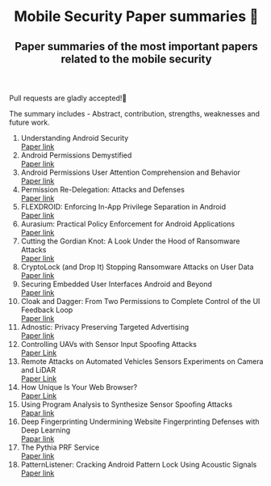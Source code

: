 <html>
  <header>
    <h1 title="Paper Summaries"> Mobile Security Paper summaries 📃</h1>
    <h2>Paper summaries of the most important papers related to the mobile security</h2>
  </header>
  
  <body>
  <p>Pull requests are gladly accepted!🍄</p>
  <p>The summary includes - Abstract, contribution, strengths, weaknesses and future work.</p>
    <ol>
      <li>Understanding Android Security</li>
      <a href="https://courses.cs.washington.edu/courses/cse484/14au/reading/android.pdf">Paper link</a>
      <li>Android Permissions Demystified</li>
      <a href="https://people.eecs.berkeley.edu/~dawnsong/papers/2011%20Android%20permissions%20demystified.pdf">Paper link</a>
      <li>Android Permissions User Attention Comprehension and Behavior</li>
      <a href="https://cups.cs.cmu.edu/soups/2012/proceedings/a3_Felt.pdf">Paper link</a>
      <li>Permission Re-Delegation: Attacks and Defenses</li>
      <a href="http://www.cs.columbia.edu/~lierranli/coms6998-10Spring2013/papers/perredel_usenixsec2011.pdf">Paper link</a>
      <li>FLEXDROID: Enforcing In-App Privilege Separation in Android</li>
      <a href="https://gts3.org/assets/papers/2016/seo:flexdroid.pdf">Paper link</a>
      <li>Aurasium: Practical Policy Enforcement for Android Applications</li>
      <a href="https://www.usenix.org/conference/usenixsecurity12/technical-sessions/presentation/xu_rubin">Paper link</a>
      <li>Cutting the Gordian Knot: A Look Under the Hood of Ransomware Attacks</li>
      <a href="https://seclab.ccs.neu.edu/static/publications/dimva2015ransomware.pdf">Paper link</a>
      <li>CryptoLock (and Drop It) Stopping Ransomware Attacks on User Data</li>
      <a href="https://ieeexplore.ieee.org/document/7536529/">Paper link</a>
      <li>Securing Embedded User Interfaces Android and Beyond</li>
      <a href="https://www.usenix.org/system/files/conference/usenixsecurity13/sec13-paper_roesner.pdf">Paper link</a>
      <li>Cloak and Dagger: From Two Permissions to Complete Control of the UI Feedback Loop</li>
      <a href="http://iisp.gatech.edu/sites/default/files/documents/ieee_sp17_cloak_and_dagger_final.pdf">Paper link</a>
      <li>Adnostic: Privacy Preserving Targeted Advertising</li>
      <a href="https://crypto.stanford.edu/adnostic/adnostic.pdf">Paper link</a>
      <li>Controlling UAVs with Sensor Input Spoofing Attacks</li>
      <a href="https://www.usenix.org/system/files/conference/woot16/woot16-paper-davidson.pdf">Paper Link</a>
      <li>Remote Attacks on Automated Vehicles Sensors Experiments on Camera and LiDAR</li>
      <a href="https://pdfs.semanticscholar.org/e06f/ef73f5bad0489bb033f490d41a046f61878a.pdf">Paper Link</a>
      <li>How Unique Is Your Web Browser?</li>
      <a href="https://panopticlick.eff.org/static/browser-uniqueness.pdf">Paper Link</a>
      <li>Using Program Analysis to Synthesize Sensor Spoofing Attacks</li>
      <a href="https://www.cs.cornell.edu/~shmat/shmat_asiaccs17.pdf">Papar link</a>
      <li>Deep Fingerprinting Undermining Website Fingerprinting Defenses with Deep Learning</li>
      <a href="https://arxiv.org/abs/1801.02265">Papar link</a>
      <li>The Pythia PRF Service</li>
      <a href="https://eprint.iacr.org/2015/644.pdf">Paper link</a>
      <li>PatternListener: Cracking Android Pattern Lock Using Acoustic Signals</li>
      <a href="https://arxiv.org/pdf/1810.02242.pdf">Paper link</a>
    </ol>
  </body>
</html>
